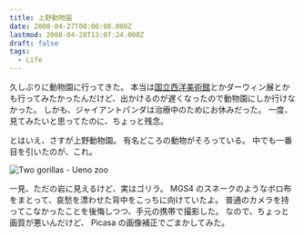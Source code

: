 ```yaml
---
title: 上野動物園
date: 2008-04-27T00:00:00.000Z
lastmod: 2008-04-28T13:07:24.000Z
draft: false
tags:
  - Life
---
```


久しぶりに動物園に行ってきた。 本当は[国立西洋美術館](http://diary.yuco.net/20080425.html#p01)とかダーウィン展とかも行ってみたかったんだけど、出かけるのが遅くなったので動物園にしか行けなかった。 しかも、ジャイアントパンダは治療中のためにお休みだった。 一度、見てみたいと思ってたのに、ちょっと残念。

とはいえ、さすが上野動物園。 有名どころの動物がそろっている。 中でも一番目を引いたのが、これ。

![Two gorillas - Ueno zoo](@/assets/flickr/2444497169.jpg "Two gorillas - Ueno zoo")

一見、ただの岩に見えるけど、実はゴリラ。 MGS4 のスネークのようなボロ布をまとって、哀愁を漂わせた背中をこっちに向けていたよ。 普通のカメラを持ってこなかったことを後悔しつつ、手元の携帯で撮影した。 なので、ちょっと画質が悪いんだけど、 Picasa の画像補正でごまかしてみた。
